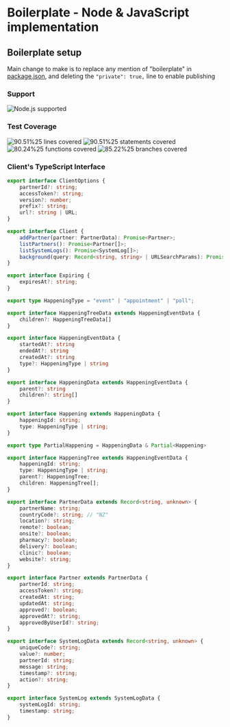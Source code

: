 # Boilerplate - Node & JavaScript implementation

## Boilerplate setup

Main change to make is to replace any mention of "boilerplate" in [package.json](./package.json), and 
deleting the `"private": true,` line to enable publishing 

[//]: # (badges)

### Support

 ![Node.js supported](https://img.shields.io/badge/node-%3E%3D18.7.0-blue) 

### Test Coverage

 ![90.51%25 lines covered](https://img.shields.io/badge/lines-90.51%25-brightgreen) ![90.51%25 statements covered](https://img.shields.io/badge/statements-90.51%25-brightgreen) ![80.24%25 functions covered](https://img.shields.io/badge/functions-80.24%25-brightgreen) ![85.22%25 branches covered](https://img.shields.io/badge/branches-85.22%25-brightgreen)

[//]: # (badges)

### Client's TypeScript Interface

[//]: # (typescript client)

```typescript
export interface ClientOptions {
    partnerId?: string;
    accessToken?: string;
    version?: number;
    prefix?: string;
    url?: string | URL;
}

export interface Client {
    addPartner(partner: PartnerData): Promise<Partner>;
    listPartners(): Promise<Partner[]>;
    listSystemLogs(): Promise<SystemLog[]>;
    background(query: Record<string, string> | URLSearchParams): Promise<void>;
}

export interface Expiring {
    expiresAt?: string;
}

export type HappeningType = "event" | "appointment" | "poll";

export interface HappeningTreeData extends HappeningEventData {
    children?: HappeningTreeData[]
}

export interface HappeningEventData {
    startedAt?: string
    endedAt?: string
    createdAt?: string
    type?: HappeningType | string
}

export interface HappeningData extends HappeningEventData {
    parent?: string
    children?: string[]
}

export interface Happening extends HappeningData {
    happeningId: string;
    type: HappeningType | string;
}

export type PartialHappening = HappeningData & Partial<Happening>

export interface HappeningTree extends HappeningEventData {
    happeningId: string;
    type: HappeningType | string;
    parent?: HappeningTree;
    children: HappeningTree[];
}

export interface PartnerData extends Record<string, unknown> {
    partnerName: string;
    countryCode?: string; // "NZ"
    location?: string;
    remote?: boolean;
    onsite?: boolean;
    pharmacy?: boolean;
    delivery?: boolean;
    clinic?: boolean;
    website?: string;
}

export interface Partner extends PartnerData {
    partnerId: string;
    accessToken?: string;
    createdAt: string;
    updatedAt: string;
    approved?: boolean;
    approvedAt?: string;
    approvedByUserId?: string;
}

export interface SystemLogData extends Record<string, unknown> {
    uniqueCode?: string;
    value?: number;
    partnerId: string;
    message: string;
    timestamp?: string;
    action?: string;
}

export interface SystemLog extends SystemLogData {
    systemLogId: string;
    timestamp: string;
}
```

[//]: # (typescript client)